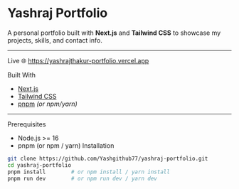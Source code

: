 # Yashraj Portfolio

A personal portfolio built with **Next.js** and **Tailwind CSS** to showcase my projects, skills, and contact info.

---

Live 
🌐 https://yashrajthakur-portfolio.vercel.app



Built With
- [Next.js](https://nextjs.org/)
- [Tailwind CSS](https://tailwindcss.com/)
- [pnpm](https://pnpm.io/) *(or npm/yarn)*

---

Prerequisites
- Node.js >= 16
- pnpm (or npm / yarn)
Installation

```bash
git clone https://github.com/Yashgithub77/yashraj-portfolio.git
cd yashraj-portfolio
pnpm install        # or npm install / yarn install
pnpm run dev        # or npm run dev / yarn dev
